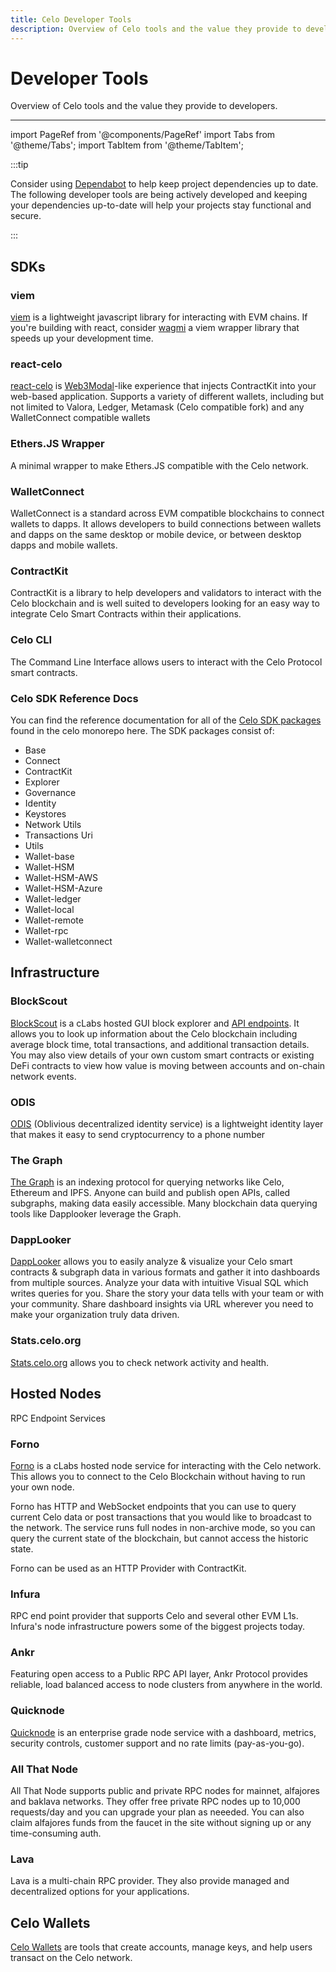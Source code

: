 ```yaml
---
title: Celo Developer Tools
description: Overview of Celo tools and the value they provide to developers.
---
```


# Developer Tools

Overview of Celo tools and the value they provide to developers.

---

import PageRef from '@components/PageRef'
import Tabs from '@theme/Tabs';
import TabItem from '@theme/TabItem';

:::tip

Consider using [Dependabot](https://docs.github.com/en/code-security/supply-chain-security/keeping-your-dependencies-updated-automatically/about-dependabot-version-updates) to help keep project dependencies up to date. The following developer tools are being actively developed and keeping your dependencies up-to-date will help your projects stay functional and secure.

:::

## SDKs

### viem

[viem](https://viem.sh/) is a lightweight javascript library for interacting with EVM chains. If you're building with react, consider [wagmi](https://wagmi.sh/) a viem wrapper library that speeds up your development time.

### react-celo

[react-celo](/developer/react-celo) is [Web3Modal](https://web3modal.com/)-like experience that injects ContractKit into your web-based application. Supports a variety of different wallets, including but not limited to Valora, Ledger, Metamask (Celo compatible fork) and any WalletConnect compatible wallets

<PageRef url="/developer/react-celo" pageName="react-celo" />

### Ethers.JS Wrapper

A minimal wrapper to make Ethers.JS compatible with the Celo network.

<PageRef url="https://github.com/celo-tools/celo-ethers-wrapper" pageName="Ethers.JS Wrapper" />

### WalletConnect

WalletConnect is a standard across EVM compatible blockchains to connect wallets to dapps. It allows developers to build connections between wallets and dapps on the same desktop or mobile device, or between desktop dapps and mobile wallets.

<PageRef url="wallet-connect" pageName="WalletConnect" />

### ContractKit

ContractKit is a library to help developers and validators to interact with the Celo blockchain and is well suited to developers looking for an easy way to integrate Celo Smart Contracts within their applications.

<PageRef url="/developer-guide/contractkit" pageName="ContractKit" />

### Celo CLI

The Command Line Interface allows users to interact with the Celo Protocol smart contracts.

<PageRef url="/cli" pageName="Celo CLI" />

### Celo SDK Reference Docs

You can find the reference documentation for all of the [Celo SDK packages](https://github.com/celo-org/celo-monorepo/tree/master/packages/sdk) found in the celo monorepo here. The SDK packages consist of:

- Base
- Connect
- ContractKit
- Explorer
- Governance
- Identity
- Keystores
- Network Utils
- Transactions Uri
- Utils
- Wallet-base
- Wallet-HSM
- Wallet-HSM-AWS
- Wallet-HSM-Azure
- Wallet-ledger
- Wallet-local
- Wallet-remote
- Wallet-rpc
- Wallet-walletconnect

<PageRef url="https://celo-sdk-docs.readthedocs.io/" pageName="Celo SDK Reference Docs" />

## Infrastructure

### BlockScout

[BlockScout](https://explorer.celo.org/) is a cLabs hosted GUI block explorer and [API endpoints](https://explorer.celo.org/api_docs). It allows you to look up information about the Celo blockchain including average block time, total transactions, and additional transaction details. You may also view details of your own custom smart contracts or existing DeFi contracts to view how value is moving between accounts and on-chain network events.

<PageRef url="https://explorer.celo.org/" pageName="BlockScout" />

### ODIS

[ODIS](/protocol/identity/odis) (Oblivious decentralized identity service) is a lightweight identity layer that makes it easy to send cryptocurrency to a phone number

<PageRef url="/protocol/identity/odis" pageName="ODIS" />

### The Graph

[The Graph](https://thegraph.com/) is an indexing protocol for querying networks like Celo, Ethereum and IPFS. Anyone can build and publish open APIs, called subgraphs, making data easily accessible. Many blockchain data querying tools like Dapplooker leverage the Graph.

### DappLooker

[DappLooker](https://dapplooker.com/integration/celo) allows you to easily analyze & visualize your Celo smart contracts & subgraph data in various formats and gather it into dashboards from multiple sources. Analyze your data with intuitive Visual SQL which writes queries for you. Share the story your data tells with your team or with your community. Share dashboard insights via URL wherever you need to make your organization truly data driven.

<PageRef url="https://dapplooker.com/integration/celo" pageName="DappLooker" />

### Stats.celo.org

[Stats.celo.org](http://stats.celo.org) allows you to check network activity and health.

<PageRef url="http://stats.celo.org" pageName="stats.celo.org" />

## Hosted Nodes

RPC Endpoint Services

### Forno

[Forno](/network/node/forno) is a cLabs hosted node service for interacting with the Celo network. This allows you to connect to the Celo Blockchain without having to run your own node.

Forno has HTTP and WebSocket endpoints that you can use to query current Celo data or post transactions that you would like to broadcast to the network. The service runs full nodes in non-archive mode, so you can query the current state of the blockchain, but cannot access the historic state.

Forno can be used as an HTTP Provider with ContractKit.

<PageRef url="/network/node/forno" pageName="Forno" />

### Infura

RPC end point provider that supports Celo and several other EVM L1s. Infura's node infrastructure powers some of the biggest projects today.

<PageRef url="https://docs.infura.io/networks/celo" pageName="Infura" />

### Ankr

Featuring open access to a Public RPC API layer, Ankr Protocol provides reliable, load balanced access to node clusters from anywhere in the world.

<PageRef url="https://www.ankr.com/protocol/public/celo/" pageName="Ankr" />

### Quicknode

[Quicknode](https://www.quicknode.com/chains/celo) is an enterprise grade node service with a dashboard, metrics, security controls, customer support and no rate limits (pay-as-you-go).

<PageRef url="https://www.quicknode.com/chains/celo" pageName="Quicknode" />

### All That Node

All That Node supports public and private RPC nodes for mainnet, alfajores and baklava networks. They offer free private RPC nodes up to 10,000 requests/day and you can upgrade your plan as neeeded. You can also claim alfajores funds from the faucet in the site without signing up or any time-consuming auth.

<PageRef url="https://www.allthatnode.com/celo.dsrv" pageName="All That Node" />

### Lava

Lava is a multi-chain RPC provider. They also provide managed and decentralized options for your applications.

<PageRef url="https://lavanet.xyz" pageName="Lava" />

## Celo Wallets

[Celo Wallets](/wallet/) are tools that create accounts, manage keys, and help users transact on the Celo network.

<PageRef url="../wallet/" pageName="Celo Wallets" />
